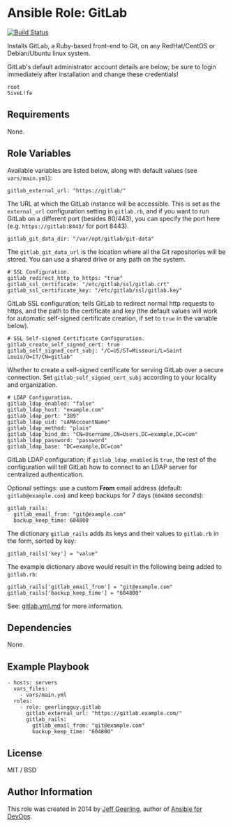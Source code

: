 # Ansible Role: GitLab

[![Build Status](https://travis-ci.org/geerlingguy/ansible-role-gitlab.svg?branch=master)](https://travis-ci.org/geerlingguy/ansible-role-gitlab)

Installs GitLab, a Ruby-based front-end to Git, on any RedHat/CentOS or Debian/Ubuntu linux system.

GitLab's default administrator account details are below; be sure to login immediately after installation and change these credentials!

    root
    5iveL!fe

## Requirements

None.

## Role Variables

Available variables are listed below, along with default values (see `vars/main.yml`):

    gitlab_external_url: "https://gitlab/"

The URL at which the GitLab instance will be accessible. This is set as the `external_url` configuration setting in `gitlab.rb`, and if you want to run GitLab on a different port (besides 80/443), you can specify the port here (e.g. `https://gitlab:8443/` for port 8443).

    gitlab_git_data_dir: "/var/opt/gitlab/git-data"

The `gitlab_git_data_url` is the location where all the Git repositories will be stored. You can use a shared drive or any path on the system.

    # SSL Configuration.
    gitlab_redirect_http_to_https: "true"
    gitlab_ssl_certificate: "/etc/gitlab/ssl/gitlab.crt"
    gitlab_ssl_certificate_key: "/etc/gitlab/ssl/gitlab.key"

GitLab SSL configuration; tells GitLab to redirect normal http requests to https, and the path to the certificate and key (the default values will work for automatic self-signed certificate creation, if set to `true` in the variable below).

    # SSL Self-signed Certificate Configuration.
    gitlab_create_self_signed_cert: true
    gitlab_self_signed_cert_subj: "/C=US/ST=Missouri/L=Saint Louis/O=IT/CN=gitlab"

Whether to create a self-signed certificate for serving GitLab over a secure connection. Set `gitlab_self_signed_cert_subj` according to your locality and organization.

    # LDAP Configuration.
    gitlab_ldap_enabled: "false"
    gitlab_ldap_host: "example.com"
    gitlab_ldap_port: "389"
    gitlab_ldap_uid: "sAMAccountName"
    gitlab_ldap_method: "plain"
    gitlab_ldap_bind_dn: "CN=Username,CN=Users,DC=example,DC=com"
    gitlab_ldap_password: "password"
    gitlab_ldap_base: "DC=example,DC=com"

GitLab LDAP configuration; if `gitlab_ldap_enabled` is `true`, the rest of the configuration will tell GitLab how to connect to an LDAP server for centralized authentication.

Optional settings: use a custom **From** email address (default: `gitlab@example.com`) and keep backups for 7 days (`604800` seconds):

    gitlab_rails:
      gitlab_email_from: "git@example.com"
      backup_keep_time: 604800

The dictionary `gitlab_rails` adds its keys and their values to `gitlab.rb` in the form, sorted by key:

    gitlab_rails['key'] = "value"

The example dictionary above would result in the following being added to `gitlab.rb`:

    gitlab_rails['gitlab_email_from'] = "git@example.com"
    gitlab_rails['backup_keep_time'] = "604800"

See: [gitlab.yml.md](https://gitlab.com/gitlab-org/omnibus-gitlab/blob/629def0a7a26e7c2326566f0758d4a27857b52a3/doc/settings/gitlab.yml.md) for more information.

## Dependencies

None.

## Example Playbook

    - hosts: servers
      vars_files:
        - vars/main.yml
      roles:
        - role: geerlingguy.gitlab
          gitlab_external_url: "https://gitlab.example.com/"
          gitlab_rails:
            gitlab_email_from: "git@example.com"
            backup_keep_time: "604800"


## License

MIT / BSD

## Author Information

This role was created in 2014 by [Jeff Geerling](http://jeffgeerling.com/), author of [Ansible for DevOps](http://ansiblefordevops.com/).
